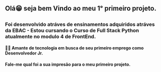 <h2> Olá😁 seja bem Vindo ao meu 1° primeiro projeto. <h2>
<h3> Foi desenvolvido atráves de ensinamentos adquiridos atráves da EBAC - Estou cursando o Curso de Full Stack Python atualmente no modulo 4 de FrontEnd.</h3>
<h4> 👨‍💻 Amante de tecnologia em busca de seu primeiro emprego como Desenvolvedor Jr.<h4> 

Fale-me qual foi a sua impresão para o meu primeiro projeto.

